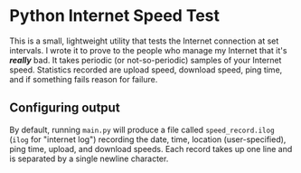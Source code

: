# Python Internet Speed Test

This is a small, lightweight utility that tests the Internet connection at set intervals.  I wrote it to prove to the people who manage my Internet that it's ***really*** bad.  It takes periodic (or not-so-periodic) samples of your Internet speed.  Statistics recorded are upload speed, download speed, ping time, and if something fails reason for failure.  



## Configuring output

By default, running `main.py` will produce a file called `speed_record.ilog` (`ilog` for "internet log") recording the date, time, location (user-specified), ping time, upload, and download speeds.  Each record takes up one line and is separated by a single newline character.  